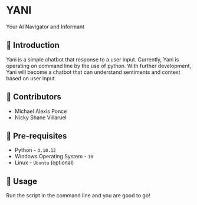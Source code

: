 # YANI 
Your AI Navigator and Informant

## :rocket: Introduction
Yani is a simple chatbot that response to a user input. Currently, Yani is operating on command line by the use
of python. With further development, Yani will become a chatbot that can understand sentiments and context based
on user input.

## :sparkling_heart: Contributors
* Michael Alexis Ponce 
* Nicky Shane Villaruel 

## :pencil: Pre-requisites
* Python - `3.10.12`
* Windows Operating System - `10`
* Linux - `Ubuntu` (optional)

## :rocket: Usage 
Run the script in the command line and you are good to go!
